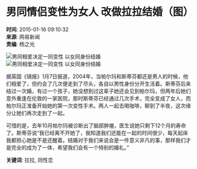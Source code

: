 # 男同情侣变性为女人 改做拉拉结婚（图）

**时间**: 2015-01-16 09:10:32  
**来源**: 网易新闻  
**责编**: 杨之光  

![男同相爱决定一同变性 以女同身份结婚](http://images.haiwainet.cn/20150116/1421370702883950.jpg)  
![男同相爱决定一同变性 以女同身份结婚](http://images.haiwainet.cn/20150116/1421370718268035.jpg)  

据英国《镜报》1月7日报道，2004年，当帕尔玛和斯蒂芬都还是男人的时候，他们相爱了，但约会了几次便走到了尽头，各自以男性身份分开生活着。斯蒂芬后来结过一次婚，有过一个孩子，她没想到过这辈子她还会见到帕尔玛，但两年后她们意外重逢在伦敦的一家医院，那时斯蒂芬已经通过几次手术，完全变成了女人，而帕尔玛正准备开始她的第一次变性手术。两人一起去喝咖啡，聊到了半夜，这次缘分让她们再次走到了一起。

可惜的是，去年10月帕尔玛被诊断出了脑部肿瘤，医生说她只剩下12个月的寿命了。斯蒂芬说“我已经离不开她了，我知道我们还能在一起的时间很少，每天起床我都担心她是不是还醒着。结婚对于我们来说会是一件意义非凡的事，那样我们才是完全的成为了一体，希望我们会有一个特别的婚礼。”

**关键词**: 拉拉, 同性恋
